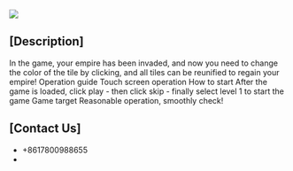 #            

![](https://github.com/lilaiwei1236/Lucky/blob/master/KING.png)


## [Description]
In the game, your empire has been invaded, and now you need to change the color of the tile by clicking, and all tiles can be reunified to regain your empire!
Operation guide
Touch screen operation
How to start
After the game is loaded, click play - then click skip - finally select level 1 to start the game
Game target
Reasonable operation, smoothly check!
## [Contact Us]

* +8617800988655
*







